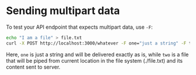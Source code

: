 # Sending multipart data

To test your API endpoint that expects multipart data, use `-F`:

```bash
echo "I am a file" > file.txt
curl -X POST http://localhost:3000/whatever -F one="just a string" -F two=@file.txt
```

Here, `one` is just a string and will be delivered exactly as is, while `two` is
a file that will be piped from current location in the file system (./file.txt)
and its content sent to server.
